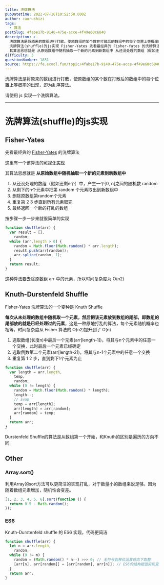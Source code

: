```yaml
---
title: 洗牌算法
pubDatetime: 2022-07-16T10:52:50.000Z
author: caorushizi
tags:
  - 算法
postSlug: 4fabe17b-9140-475e-acce-4f49e60c6840
description: >-
  洗牌算法是将原来的数组进行打散，使原数组的某个数在打散后的数组中的每个位置上等概率的出现，即为乱序算法。 请使用 js 实现一个洗牌算法。
  洗牌算法(shuffle)的js实现 Fisher-Yates 先看最经典的 Fisher-Yates 的洗牌算法 这里有一个该算法的可视化实现
  其算法思想就是 从原始数组中随机抽取一个新的元素到新数组中 从还没处理的数组（假如还剩n个）中，产生一个[0, n
difficulty: 3
questionNumber: 1851
source: https://fe.ecool.fun/topic/4fabe17b-9140-475e-acce-4f49e60c6840
---
```


洗牌算法是将原来的数组进行打散，使原数组的某个数在打散后的数组中的每个位置上等概率的出现，即为乱序算法。

请使用 js 实现一个洗牌算法。

---

# 洗牌算法(shuffle)的js实现

## Fisher-Yates

先看最经典的 [Fisher-Yates](http://en.wikipedia.org/wiki/Fisher-Yates_shuffle) 的洗牌算法

这里有一个该算法的[可视化实现](https://bost.ocks.org/mike/shuffle/)

其算法思想就是 **从原始数组中随机抽取一个新的元素到新数组中**

1. 从还没处理的数组（假如还剩n个）中，产生一个[0, n]之间的随机数 random
2. 从剩下的n个元素中把第 random 个元素取出到新数组中
3. 删除原数组第random个元素
4. 重复第 2 3 步直到所有元素取完
5. 最终返回一个新的打乱的数组

按步骤一步一步来就很简单的实现

```js
function shuffle(arr) {
  var result = [],
    random;
  while (arr.length > 0) {
    random = Math.floor(Math.random() * arr.length);
    result.push(arr[random]);
    arr.splice(random, 1);
  }
  return result;
}
```

这种算法要去除原数组 arr 中的元素，所以时间复杂度为 O(n2)

## Knuth-Durstenfeld Shuffle

Fisher-Yates 洗牌算法的一个变种是 Knuth Shuffle

**每次从未处理的数组中随机取一个元素，然后把该元素放到数组的尾部，即数组的尾部放的就是已经处理过的元素**，这是一种原地打乱的算法，每个元素随机概率也相等，时间复杂度从 Fisher 算法的 O(n2)提升到了 O(n)

1. 选取数组(长度n)中最后一个元素(arr[length-1])，将其与n个元素中的任意一个交换，此时最后一个元素已经确定
2. 选取倒数第二个元素(arr[length-2])，将其与n-1个元素中的任意一个交换
3. 重复第 1 2 步，直到剩下1个元素为止

```js
function shuffle(arr) {
  var length = arr.length,
    temp,
    random;
  while (0 != length) {
    random = Math.floor(Math.random() * length);
    length--;
    // swap
    temp = arr[length];
    arr[length] = arr[random];
    arr[random] = temp;
  }
  return arr;
}
```

Durstenfeld Shuffle的算法是从数组第一个开始，和Knuth的区别是遍历的方向不同

## Other

### Array.sort()

利用Array的sort方法可以更简洁的实现打乱，对于数量小的数组来说足够。因为随着数组元素增加，随机性会变差。

```js
[1, 2, 3, 4, 5, 6].sort(function () {
  return 0.5 - Math.random();
});
```

### ES6

Knuth-Durstenfeld shuffle 的 ES6 实现，代码更简洁

```js
function shuffle(arr) {
  let n = arr.length,
    random;
  while (0 != n) {
    random = (Math.random() * n--) >>> 0; // 无符号右移位运算符向下取整
    [arr[n], arr[random]] = [arr[random], arr[n]]; // ES6的结构赋值实现变量互换
  }
  return arr;
}
```
